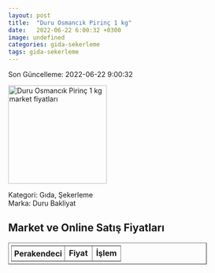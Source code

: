 ```yaml
---
layout: post
title:  "Duru Osmancık Pirinç 1 kg"
date:   2022-06-22 6:00:32 +0300
image: undefined
categories: gida-sekerleme
tags: gida-sekerleme
---
```


Son Güncelleme: 2022-06-22 9:00:32

<img src="undefined" width="200" alt="Duru Osmancık Pirinç 1 kg market fiyatları" />

Kategori: Gıda, Şekerleme
<br />
Marka: Duru Bakliyat

<h2>Market ve Online Satış Fiyatları</h2>

<table border="1" style="padding: 5px;width:80%;">
  <tr>
    <td style="padding: 5px;"><strong>Perakendeci</strong></td>
    <td><strong>Fiyat</strong></td>
    <td><strong>İşlem</strong></td>
  </tr>
  
</table>
